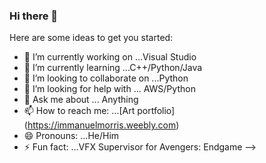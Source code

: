 ### Hi there 👋



Here are some ideas to get you started:

- 🔭 I’m currently working on ...Visual Studio
- 🌱 I’m currently learning ...C++/Python/Java
- 👯 I’m looking to collaborate on ...Python
- 🤔 I’m looking for help with ... AWS/Python
- 💬 Ask me about ... Anything
- 📫 How to reach me: ...[Art portfolio] (https://immanuelmorris.weebly.com)
- 😄 Pronouns: ...He/Him
- ⚡ Fun fact: ...VFX Supervisor for Avengers: Endgame
-->
